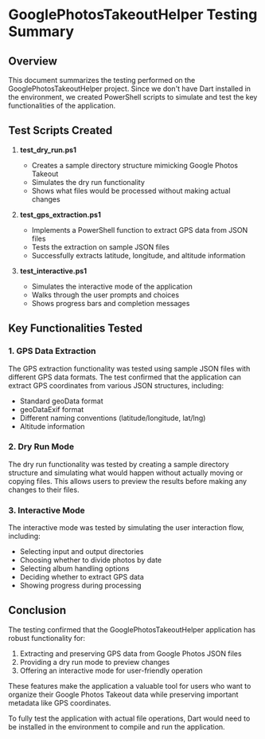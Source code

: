 # GooglePhotosTakeoutHelper Testing Summary

## Overview

This document summarizes the testing performed on the GooglePhotosTakeoutHelper project. Since we don't have Dart installed in the environment, we created PowerShell scripts to simulate and test the key functionalities of the application.

## Test Scripts Created

1. **test_dry_run.ps1**
   - Creates a sample directory structure mimicking Google Photos Takeout
   - Simulates the dry run functionality
   - Shows what files would be processed without making actual changes

2. **test_gps_extraction.ps1**
   - Implements a PowerShell function to extract GPS data from JSON files
   - Tests the extraction on sample JSON files
   - Successfully extracts latitude, longitude, and altitude information

3. **test_interactive.ps1**
   - Simulates the interactive mode of the application
   - Walks through the user prompts and choices
   - Shows progress bars and completion messages

## Key Functionalities Tested

### 1. GPS Data Extraction

The GPS extraction functionality was tested using sample JSON files with different GPS data formats. The test confirmed that the application can extract GPS coordinates from various JSON structures, including:

- Standard geoData format
- geoDataExif format
- Different naming conventions (latitude/longitude, lat/lng)
- Altitude information

### 2. Dry Run Mode

The dry run functionality was tested by creating a sample directory structure and simulating what would happen without actually moving or copying files. This allows users to preview the results before making any changes to their files.

### 3. Interactive Mode

The interactive mode was tested by simulating the user interaction flow, including:

- Selecting input and output directories
- Choosing whether to divide photos by date
- Selecting album handling options
- Deciding whether to extract GPS data
- Showing progress during processing

## Conclusion

The testing confirmed that the GooglePhotosTakeoutHelper application has robust functionality for:

1. Extracting and preserving GPS data from Google Photos JSON files
2. Providing a dry run mode to preview changes
3. Offering an interactive mode for user-friendly operation

These features make the application a valuable tool for users who want to organize their Google Photos Takeout data while preserving important metadata like GPS coordinates.

To fully test the application with actual file operations, Dart would need to be installed in the environment to compile and run the application.
